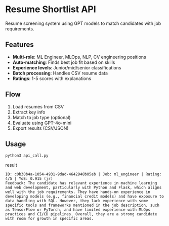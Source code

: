 # Resume Shortlist API

Resume screening system using GPT models to match candidates with job requirements.

## Features

- **Multi-role**: ML Engineer, MLOps, NLP, CV engineering positions
- **Auto-matching**: Finds best job fit based on skills
- **Experience levels**: Junior/mid/senior classifications
- **Batch processing**: Handles CSV resume data
- **Ratings**: 1-5 scores with explanations

## Flow

1. Load resumes from CSV
2. Extract key info
3. Match to job type (optional)
4. Evaluate using GPT-4o-mini
5. Export results (CSV/JSON)

## Usage
`python3 api_call.py`

result
```
ID: c0b30b4a-1054-4931-9dad-4642948b05eb | Job: ml_engineer | Rating: 4/5 | YoE: 0.915 (jr)
Feedback: The candidate has relevant experience in machine learning and web development, particularly with Python and Flask, which aligns well with the job requirements. They have hands-on experience in developing models (e.g., financial credit models) and have exposure to data handling with SQL. However, they lack experience with some specific tools and frameworks mentioned in the job description, such as TensorFlow or PyTorch, and have limited experience with MLOps practices and CI/CD pipelines. Overall, they are a strong candidate with room for growth in specific areas.
```